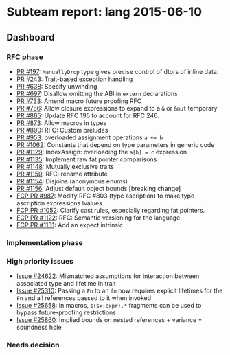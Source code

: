 # Subteam report: lang 2015-06-10

## Dashboard

### RFC phase

- [PR #197](https://github.com/rust-lang/rfcs/pull/197):
  `ManuallyDrop` type gives precise control of dtors of inline data.
- [PR #243](https://github.com/rust-lang/rfcs/pull/243):
  Trait-based exception handling
- [PR #638](https://github.com/rust-lang/rfcs/pull/638):
  Specify unwinding
- [PR #697](https://github.com/rust-lang/rfcs/pull/697):
  Disallow omitting the ABI in `extern` declarations
- [PR #733](https://github.com/rust-lang/rfcs/pull/733):
  Amend macro future proofing RFC
- [PR #756](https://github.com/rust-lang/rfcs/pull/756):
  Allow closure expressions to expand to a `&` or `&mut` temporary
- [PR #865](https://github.com/rust-lang/rfcs/pull/865):
  Update RFC 195 to account for RFC 246.
- [PR #873](https://github.com/rust-lang/rfcs/pull/873):
  Allow macros in types
- [PR #890](https://github.com/rust-lang/rfcs/pull/890):
  RFC: Custom preludes
- [PR #953](https://github.com/rust-lang/rfcs/pull/953):
  overloaded assignment operations `a += b`
- [PR #1062](https://github.com/rust-lang/rfcs/pull/1062):
  Constants that depend on type parameters in generic code
- [PR #1129](https://github.com/rust-lang/rfcs/pull/1129):
  IndexAssign: overloading the `a[b] = c` expression
- [PR #1135](https://github.com/rust-lang/rfcs/pull/1135):
  Implement raw fat pointer comparisons
- [PR #1148](https://github.com/rust-lang/rfcs/pull/1148):
  Mutually exclusive traits
- [PR #1150](https://github.com/rust-lang/rfcs/pull/1150):
  RFC: rename attribute
- [PR #1154](https://github.com/rust-lang/rfcs/pull/1154):
  Disjoins (anonymous enums)
- [PR #1156](https://github.com/rust-lang/rfcs/pull/1156):
  Adjust default object bounds [breaking change]
- [FCP PR #987](https://github.com/rust-lang/rfcs/pull/987):
  Modify RFC #803 (type ascription) to make type ascription expressions lvalues
- [FCP PR #1052](https://github.com/rust-lang/rfcs/pull/1052):
  Clarify cast rules, especially regarding fat pointers.
- [FCP PR #1122](https://github.com/rust-lang/rfcs/pull/1122):
  RFC: Semantic versioning for the language
- [FCP PR #1131](https://github.com/rust-lang/rfcs/pull/1131):
  Add an expect intrinsic

### Implementation phase


### High priority issues

- [Issue #24622](https://github.com/rust-lang/rust/issues/24622):
  Mismatched assumptions for interaction between associated type and lifetime in trait
- [Issue #25310](https://github.com/rust-lang/rust/issues/25310):
  Passing a `Fn` to an `fn` now requires explicit lifetimes for the `Fn` and all references passed to it when invoked
- [Issue #25658](https://github.com/rust-lang/rust/issues/25658):
  In macros, `$($x:expr),*` fragments can be used to bypass future-proofing restrictions
- [Issue #25860](https://github.com/rust-lang/rust/issues/25860):
  Implied bounds on nested references + variance = soundness hole

### Needs decision

